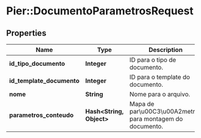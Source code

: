 # Pier::DocumentoParametrosRequest

## Properties
Name | Type | Description | Notes
------------ | ------------- | ------------- | -------------
**id_tipo_documento** | **Integer** | ID para o tipo de documento. | [optional] 
**id_template_documento** | **Integer** | ID para o template do documento. | [optional] 
**nome** | **String** | Nome para o arquivo. | [optional] 
**parametros_conteudo** | **Hash&lt;String, Object&gt;** | Mapa de par\u00C3\u00A2metros para montagem do documento. | [optional] 



